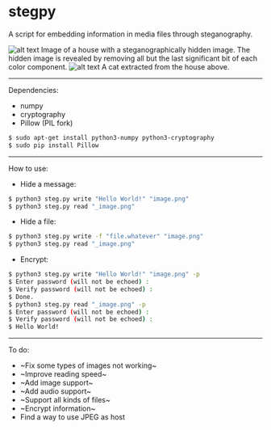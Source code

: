 # stegpy

A script for embedding information in media files through steganography.

![alt text](https://github.com/kamihfkjkf/stegpy/blob/master/images/house.png?raw=true)
Image of a house with a steganographically hidden image. The hidden image is revealed by removing all but the last significant bit of each color component.
![alt text](https://raw.githubusercontent.com/kamihfkjkf/stegpy/master/images/_cat.jpeg)
A cat extracted from the house above.
***
Dependencies:
* numpy
* cryptography
* Pillow (PIL fork)
```sh
$ sudo apt-get install python3-numpy python3-cryptography
$ sudo pip install Pillow
```
***
How to use:
* Hide a message:
```sh
$ python3 steg.py write "Hello World!" "image.png"
$ python3 steg.py read "_image.png"
```
* Hide a file:
```sh
$ python3 steg.py write -f "file.whatever" "image.png"
$ python3 steg.py read "_image.png"
```
* Encrypt:
```sh
$ python3 steg.py write "Hello World!" "image.png" -p
$ Enter password (will not be echoed) :
$ Verify password (will not be echoed) :
$ Done.
$ python3 steg.py read "_image.png" -p
$ Enter password (will not be echoed) :
$ Verify password (will not be echoed) :
$ Hello World!
```
***
To do:
* ~Fix some types of images not working~
* ~Improve reading speed~
* ~Add image support~
* ~Add audio support~
* ~Support all kinds of files~
* ~Encrypt information~
* Find a way to use JPEG as host
